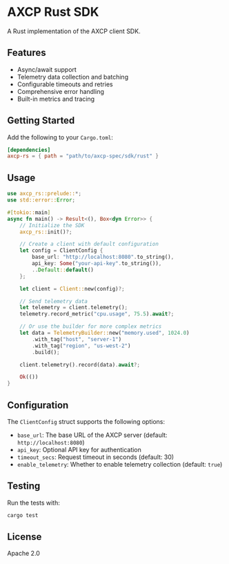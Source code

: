 # AXCP Rust SDK

A Rust implementation of the AXCP client SDK.

## Features

- Async/await support
- Telemetry data collection and batching
- Configurable timeouts and retries
- Comprehensive error handling
- Built-in metrics and tracing

## Getting Started

Add the following to your `Cargo.toml`:

```toml
[dependencies]
axcp-rs = { path = "path/to/axcp-spec/sdk/rust" }
```

## Usage

```rust
use axcp_rs::prelude::*;
use std::error::Error;

#[tokio::main]
async fn main() -> Result<(), Box<dyn Error>> {
    // Initialize the SDK
    axcp_rs::init()?;

    // Create a client with default configuration
    let config = ClientConfig {
        base_url: "http://localhost:8080".to_string(),
        api_key: Some("your-api-key".to_string()),
        ..Default::default()
    };

    let client = Client::new(config)?;

    // Send telemetry data
    let telemetry = client.telemetry();
    telemetry.record_metric("cpu.usage", 75.5).await?;

    // Or use the builder for more complex metrics
    let data = TelemetryBuilder::new("memory.used", 1024.0)
        .with_tag("host", "server-1")
        .with_tag("region", "us-west-2")
        .build();

    client.telemetry().record(data).await?;

    Ok(())
}
```

## Configuration

The `ClientConfig` struct supports the following options:

- `base_url`: The base URL of the AXCP server (default: `http://localhost:8080`)
- `api_key`: Optional API key for authentication
- `timeout_secs`: Request timeout in seconds (default: 30)
- `enable_telemetry`: Whether to enable telemetry collection (default: `true`)

## Testing

Run the tests with:

```bash
cargo test
```

## License

Apache 2.0
